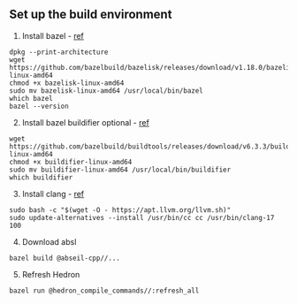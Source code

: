 <? Part of the TAPL project, under the Apache License v2.0 with LLVM
   Exceptions. See /LICENSE for license information.
   SPDX-License-Identifier: Apache-2.0 WITH LLVM-exception ?>

## Set up the build environment

1. Install bazel - [ref](https://stackoverflow.com/a/67538831/22663977)
```
dpkg --print-architecture
wget https://github.com/bazelbuild/bazelisk/releases/download/v1.18.0/bazelisk-linux-amd64
chmod +x bazelisk-linux-amd64
sudo mv bazelisk-linux-amd64 /usr/local/bin/bazel
which bazel
bazel --version
```
2. Install bazel buildifier optional - [ref](https://github.com/bazelbuild/buildtools/releases)
```
wget https://github.com/bazelbuild/buildtools/releases/download/v6.3.3/buildifier-linux-amd64
chmod +x buildifier-linux-amd64
sudo mv buildifier-linux-amd64 /usr/local/bin/buildifier
which buildifier
```
3. Install clang - [ref](https://apt.llvm.org/)
```
sudo bash -c "$(wget -O - https://apt.llvm.org/llvm.sh)"
sudo update-alternatives --install /usr/bin/cc cc /usr/bin/clang-17 100
```
4. Download absl
```
bazel build @abseil-cpp//...
```
5. Refresh Hedron
```
bazel run @hedron_compile_commands//:refresh_all
```
